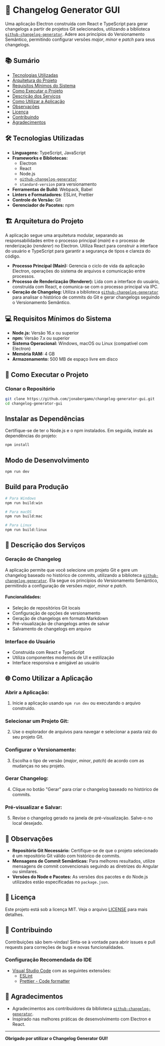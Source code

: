 # 📝 Changelog Generator GUI

Uma aplicação Electron construída com React e TypeScript para gerar changelogs a partir de projetos Git selecionados, utilizando a biblioteca [`github-changelog-generator`](https://github.com/github-changelog-generator/github-changelog-generator). Adere aos princípios do Versionamento Semântico, permitindo configurar versões *major*, *minor* e *patch* para seus changelogs.

## 📚 Sumário

- [Tecnologias Utilizadas](#-tecnologias-utilizadas)
- [Arquitetura do Projeto](#-arquitetura-do-projeto)
- [Requisitos Mínimos do Sistema](#-requisitos-mínimos-do-sistema)
- [Como Executar o Projeto](#-como-executar-o-projeto)
- [Descrição dos Serviços](#-descrição-dos-serviços)
- [Como Utilizar a Aplicação](#-como-utilizar-a-aplicação)
- [Observações](#-observações)
- [Licença](#-licença)
- [Contribuindo](#-contribuindo)
- [Agradecimentos](#-agradecimentos)

## 🛠 Tecnologias Utilizadas

- **Linguagens:** TypeScript, JavaScript
- **Frameworks e Bibliotecas:**
  - Electron
  - React
  - Node.js
  - [`github-changelog-generator`](https://github.com/github-changelog-generator/github-changelog-generator)
  - `standard-version` para versionamento
- **Ferramentas de Build:** Webpack, Babel
- **Linters e Formatadores:** ESLint, Prettier
- **Controle de Versão:** Git
- **Gerenciador de Pacotes:** npm

## 🏗 Arquitetura do Projeto

A aplicação segue uma arquitetura modular, separando as responsabilidades entre o processo principal (*main*) e o processo de renderização (*renderer*) no Electron. Utiliza React para construir a interface do usuário e TypeScript para garantir a segurança de tipos e clareza do código.

- **Processo Principal (Main):** Gerencia o ciclo de vida da aplicação Electron, operações do sistema de arquivos e comunicação entre processos.
- **Processo de Renderização (Renderer):** Lida com a interface do usuário, construída com React, e comunica-se com o processo principal via IPC.
- **Geração de Changelog:** Utiliza a biblioteca [`github-changelog-generator`](https://github.com/github-changelog-generator/github-changelog-generator) para analisar o histórico de commits do Git e gerar changelogs seguindo o Versionamento Semântico.

## 💻 Requisitos Mínimos do Sistema

- **Node.js:** Versão 16.x ou superior
- **npm:** Versão 7.x ou superior
- **Sistema Operacional:** Windows, macOS ou Linux (compatível com Electron)
- **Memória RAM:** 4 GB
- **Armazenamento:** 500 MB de espaço livre em disco

## 🚀 Como Executar o Projeto

### Clonar o Repositório

```bash
git clone https://github.com/jonabergamo/changelog-generator-gui.git
cd changelog-generator-gui
```

## Instalar as Dependências
Certifique-se de ter o Node.js e o npm instalados. Em seguida, instale as dependências do projeto:
```bash
npm install
```
## Modo de Desenvolvimento
```bash
npm run dev
```
## Build para Produção
```bash
# Para Windows
npm run build:win

# Para macOS
npm run build:mac

# Para Linux
npm run build:linux
```
## 📜 Descrição dos Serviços

### Geração de Changelog

A aplicação permite que você selecione um projeto Git e gere um changelog baseado no histórico de commits, utilizando a biblioteca [`github-changelog-generator`](https://github.com/github-changelog-generator/github-changelog-generator). Ela segue os princípios do Versionamento Semântico, permitindo a configuração de versões *major*, *minor* e *patch*.

#### Funcionalidades:
- Seleção de repositórios Git locais
- Configuração de opções de versionamento
- Geração de changelogs em formato Markdown
- Pré-visualização de changelogs antes de salvar
- Salvamento de changelogs em arquivo

### Interface do Usuário

- Construída com React e TypeScript
- Utiliza componentes modernos de UI e estilização
- Interface responsiva e amigável ao usuário

## 🌐 Como Utilizar a Aplicação

### Abrir a Aplicação:

1. Inicie a aplicação usando `npm run dev` ou executando o arquivo construído.

### Selecionar um Projeto Git:

2. Use o explorador de arquivos para navegar e selecionar a pasta raiz do seu projeto Git.

### Configurar o Versionamento:

3. Escolha o tipo de versão (*major*, *minor*, *patch*) de acordo com as mudanças no seu projeto.

### Gerar Changelog:

4. Clique no botão "Gerar" para criar o changelog baseado no histórico de commits.

### Pré-visualizar e Salvar:

5. Revise o changelog gerado na janela de pré-visualização. Salve-o no local desejado.

## 🔧 Observações

- **Repositório Git Necessário:** Certifique-se de que o projeto selecionado é um repositório Git válido com histórico de commits.
- **Mensagens de Commit Semânticas:** Para melhores resultados, utilize mensagens de commit convencionais seguindo as diretrizes do Angular ou similares.
- **Versões do Node e Pacotes:** As versões dos pacotes e do Node.js utilizados estão especificadas no `package.json`.

## 📄 Licença

Este projeto está sob a licença MIT. Veja o arquivo [LICENSE](LICENSE) para mais detalhes.

## 🤝 Contribuindo

Contribuições são bem-vindas! Sinta-se à vontade para abrir issues e pull requests para correções de bugs e novas funcionalidades.

### Configuração Recomendada do IDE

- [Visual Studio Code](https://code.visualstudio.com/) com as seguintes extensões:
  - [ESLint](https://marketplace.visualstudio.com/items?itemName=dbaeumer.vscode-eslint)
  - [Prettier - Code formatter](https://marketplace.visualstudio.com/items?itemName=esbenp.prettier-vscode)

## 🙏 Agradecimentos

- Agradecimentos aos contribuidores da biblioteca [`github-changelog-generator`](https://github.com/github-changelog-generator/github-changelog-generator).
- Inspirado nas melhores práticas de desenvolvimento com Electron e React.

---

**Obrigado por utilizar o Changelog Generator GUI!**


